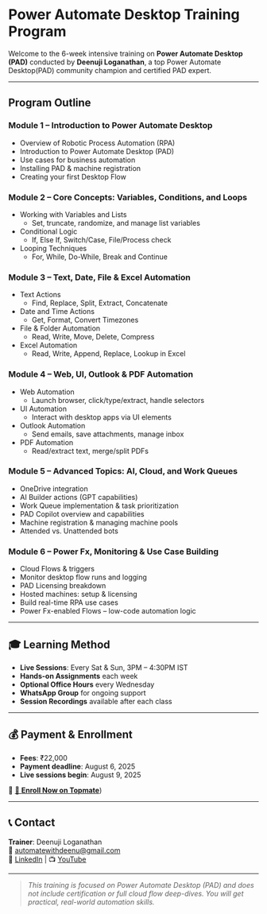 
# Power Automate Desktop Training Program

Welcome to the 6-week intensive training on **Power Automate Desktop (PAD)** conducted by **Deenuji Loganathan**, a top Power Automate Desktop(PAD) community champion and certified PAD expert.

---

## Program Outline

### Module 1 – Introduction to Power Automate Desktop

- Overview of Robotic Process Automation (RPA)
- Introduction to Power Automate Desktop (PAD)
- Use cases for business automation
- Installing PAD & machine registration
- Creating your first Desktop Flow

</div>

<div class="panel">

### Module 2 – Core Concepts: Variables, Conditions, and Loops

- Working with Variables and Lists  
  - Set, truncate, randomize, and manage list variables  
- Conditional Logic  
  - If, Else If, Switch/Case, File/Process check  
- Looping Techniques  
  - For, While, Do-While, Break and Continue

</div>

<div class="panel">

### Module 3 – Text, Date, File & Excel Automation

- Text Actions  
  - Find, Replace, Split, Extract, Concatenate  
- Date and Time Actions  
  - Get, Format, Convert Timezones  
- File & Folder Automation  
  - Read, Write, Move, Delete, Compress  
- Excel Automation  
  - Read, Write, Append, Replace, Lookup in Excel

</div>

<div class="panel">

### Module 4 – Web, UI, Outlook & PDF Automation

- Web Automation  
  - Launch browser, click/type/extract, handle selectors  
- UI Automation  
  - Interact with desktop apps via UI elements  
- Outlook Automation  
  - Send emails, save attachments, manage inbox  
- PDF Automation  
  - Read/extract text, merge/split PDFs

</div>

<div class="panel">

### Module 5 – Advanced Topics: AI, Cloud, and Work Queues

- OneDrive integration  
- AI Builder actions (GPT capabilities)  
- Work Queue implementation & task prioritization  
- PAD Copilot overview and capabilities  
- Machine registration & managing machine pools  
- Attended vs. Unattended bots

</div>

<div class="panel">

### Module 6 – Power Fx, Monitoring & Use Case Building

- Cloud Flows & triggers  
- Monitor desktop flow runs and logging  
- PAD Licensing breakdown  
- Hosted machines: setup & licensing  
- Build real-time RPA use cases  
- Power Fx-enabled Flows – low-code automation logic

</div>

---

## 🎓 Learning Method

- **Live Sessions**: Every Sat & Sun, 3PM – 4:30PM IST  
- **Hands-on Assignments** each week  
- **Optional Office Hours** every Wednesday  
- **WhatsApp Group** for ongoing support  
- **Session Recordings** available after each class  

---

## 💰 Payment & Enrollment

- **Fees**: ₹22,000  
- **Payment deadline**: August 6, 2025  
- **Live sessions begin**: August 9, 2025

🔗 [🚀 **Enroll Now on Topmate**](https://topmate.io/deenuji_loganathan/1647144)) 


---

## 📞 Contact

**Trainer**: Deenuji Loganathan  
📧 automatewithdeenu@gmail.com  
🔗 [LinkedIn](https://www.linkedin.com/in/deenuji/) | 📺 [YouTube](https://www.youtube.com/@automatewithdeenu)

---

> *This training is focused on Power Automate Desktop (PAD) and does not include certification or full cloud flow deep-dives. You will get practical, real-world automation skills.*
